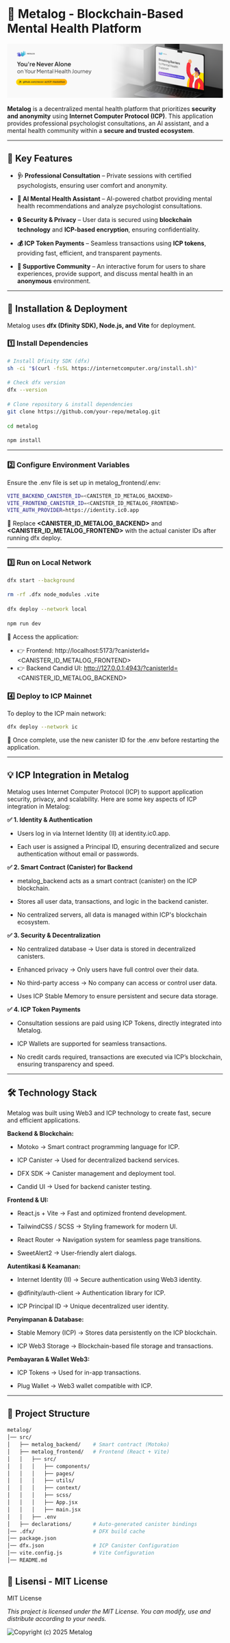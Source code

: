 # 🧠 **Metalog - Blockchain-Based Mental Health Platform**  

![Metalog Banner](./public/images/banner.png) 

**Metalog** is a decentralized mental health platform that prioritizes **security and anonymity** using **Internet Computer Protocol (ICP)**. This application provides professional psychologist consultations, an AI assistant, and a mental health community within a **secure and trusted ecosystem**.  

---

## 🚀 **Key Features**  
- **🩺 Professional Consultation** – Private sessions with certified psychologists, ensuring user comfort and anonymity.  

- **🤖 AI Mental Health Assistant** – AI-powered chatbot providing mental health recommendations and analyze psychologist consultations.  

- **🔒 Security & Privacy** – User data is secured using **blockchain technology** and **ICP-based encryption**, ensuring confidentiality.  

- **💰 ICP Token Payments** – Seamless transactions using **ICP tokens**, providing fast, efficient, and transparent payments.  

- **💬 Supportive Community** – An interactive forum for users to share experiences, provide support, and discuss mental health in an **anonymous** environment.  

---

## 🔧 **Installation & Deployment**  
Metalog uses **dfx (Dfinity SDK), Node.js, and Vite** for deployment.  

### **1️⃣ Install Dependencies**  
```sh
# Install Dfinity SDK (dfx)
sh -ci "$(curl -fsSL https://internetcomputer.org/install.sh)"

# Check dfx version
dfx --version

# Clone repository & install dependencies
git clone https://github.com/your-repo/metalog.git

cd metalog

npm install
```

---

### **2️⃣ Configure Environment Variables**
Ensure the .env file is set up in metalog_frontend/.env:
```sh
VITE_BACKEND_CANISTER_ID=<CANISTER_ID_METALOG_BACKEND>
VITE_FRONTEND_CANISTER_ID=<CANISTER_ID_METALOG_FRONTEND>
VITE_AUTH_PROVIDER=https://identity.ic0.app
```
🔹  Replace **<CANISTER_ID_METALOG_BACKEND>** and **<CANISTER_ID_METALOG_FRONTEND>** with the actual canister IDs after running dfx deploy.

---

### **3️⃣ Run on Local Network**
```sh
dfx start --background

rm -rf .dfx node_modules .vite

dfx deploy --network local

npm run dev

```

🔗 Access the application:
- 👉 Frontend: http://localhost:5173/?canisterId=<CANISTER_ID_METALOG_FRONTEND>
- 👉 Backend Candid UI: http://127.0.0.1:4943/?canisterId=<CANISTER_ID_METALOG_BACKEND>

### **4️⃣ Deploy to ICP Mainnet**
To deploy to the ICP main network:
```sh
dfx deploy --network ic
```
🔹 Once complete, use the new canister ID for the .env before restarting the application.

---

## **💡 ICP Integration in Metalog**

Metalog uses Internet Computer Protocol (ICP) to support application security, privacy, and scalability. Here are some key aspects of ICP integration in Metalog:

**✅ 1. Identity & Authentication**

- Users log in via Internet Identity (II) at identity.ic0.app.

- Each user is assigned a Principal ID, ensuring decentralized and secure authentication without email or passwords.

**✅ 2. Smart Contract (Canister) for Backend**

- metalog_backend acts as a smart contract (canister) on the ICP blockchain.

- Stores all user data, transactions, and logic in the backend canister.

- No centralized servers, all data is managed within ICP's blockchain ecosystem.

**✅ 3. Security & Decentralization**

- No centralized database → User data is stored in decentralized canisters.

- Enhanced privacy → Only users have full control over their data.

- No third-party access → No company can access or control user data.

- Uses ICP Stable Memory to ensure persistent and secure data storage.

**✅ 4. ICP Token Payments**

- Consultation sessions are paid using ICP Tokens, directly integrated into Metalog.

- ICP Wallets are supported for seamless transactions.

- No credit cards required, transactions are executed via ICP’s blockchain, ensuring transparency and speed.

---

## **🛠 Technology Stack**
Metalog was built using Web3 and ICP technology to create fast, secure and efficient applications.

**Backend & Blockchain:**

- Motoko → Smart contract programming language for ICP.

- ICP Canister → Used for decentralized backend services.

- DFX SDK → Canister management and deployment tool.

- Candid UI → Used for backend canister testing.

**Frontend & UI:**

- React.js + Vite → Fast and optimized frontend development.

- TailwindCSS / SCSS → Styling framework for modern UI.

- React Router → Navigation system for seamless page transitions.

- SweetAlert2 → User-friendly alert dialogs.

**Autentikasi & Keamanan:**

- Internet Identity (II) → Secure authentication using Web3 identity.

- @dfinity/auth-client → Authentication library for ICP.

- ICP Principal ID → Unique decentralized user identity.

**Penyimpanan & Database:**

- Stable Memory (ICP) → Stores data persistently on the ICP blockchain.

- ICP Web3 Storage → Blockchain-based file storage and transactions.

**Pembayaran & Wallet Web3:**

- ICP Tokens → Used for in-app transactions.

- Plug Wallet → Web3 wallet compatible with ICP.

---

## 📂 **Project Structure**
```bash
metalog/
│── src/
│   ├── metalog_backend/    # Smart contract (Motoko)
│   ├── metalog_frontend/   # Frontend (React + Vite)
│   │   ├── src/
│   │   │   ├── components/
│   │   │   ├── pages/
│   │   │   ├── utils/
│   │   │   ├── context/
│   │   │   ├── scss/
│   │   │   ├── App.jsx
│   │   │   ├── main.jsx
│   │   ├── .env
│   ├── declarations/       # Auto-generated canister bindings
│── .dfx/                   # DFX build cache
│── package.json
│── dfx.json                # ICP Canister Configuration
│── vite.config.js          # Vite Configuration
│── README.md
```

## 📜 **Lisensi - MIT License**
MIT License

*This project is licensed under the MIT License. You can modify, use and distribute according to your needs.*

![Copyright (c) 2025 Metalog](https://mit-license.org/)
